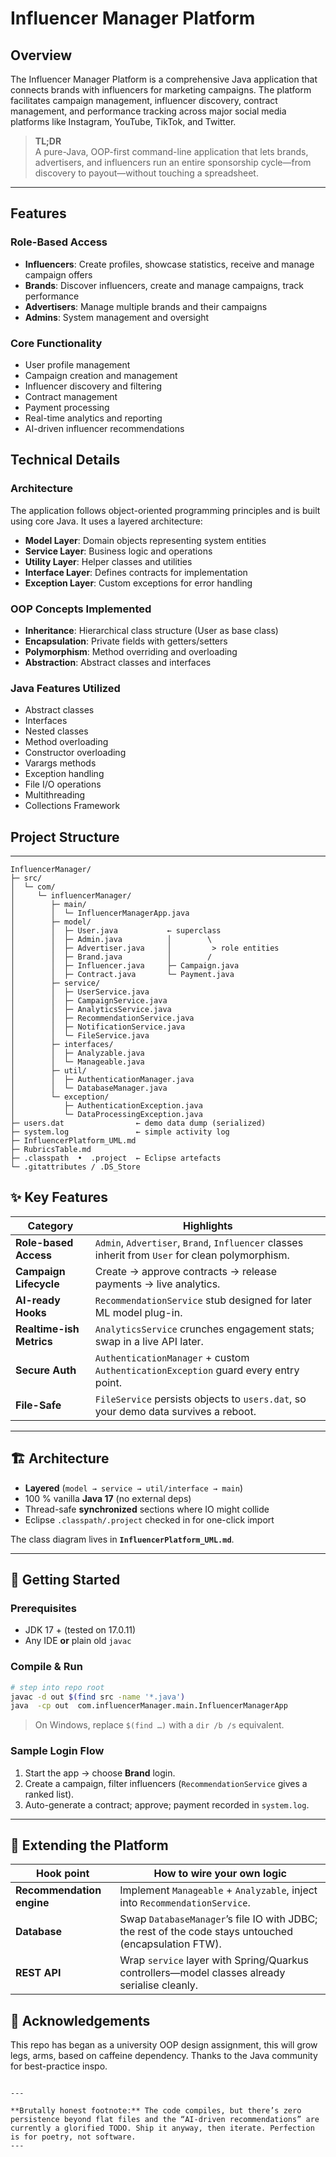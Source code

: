 # Influencer Manager Platform

## Overview
The Influencer Manager Platform is a comprehensive Java application that connects brands with influencers for marketing campaigns. The platform facilitates campaign management, influencer discovery, contract management, and performance tracking across major social media platforms like Instagram, YouTube, TikTok, and Twitter.

> **TL;DR**  
> A pure-Java, OOP-first command-line application that lets brands, advertisers, and influencers run an entire sponsorship cycle—from discovery to payout—without touching a spreadsheet.

---
## Features

### Role-Based Access
- **Influencers**: Create profiles, showcase statistics, receive and manage campaign offers
- **Brands**: Discover influencers, create and manage campaigns, track performance
- **Advertisers**: Manage multiple brands and their campaigns
- **Admins**: System management and oversight

### Core Functionality
- User profile management
- Campaign creation and management
- Influencer discovery and filtering
- Contract management
- Payment processing
- Real-time analytics and reporting
- AI-driven influencer recommendations

## Technical Details

### Architecture
The application follows object-oriented programming principles and is built using core Java. It uses a layered architecture:

- **Model Layer**: Domain objects representing system entities
- **Service Layer**: Business logic and operations
- **Utility Layer**: Helper classes and utilities
- **Interface Layer**: Defines contracts for implementation
- **Exception Layer**: Custom exceptions for error handling

### OOP Concepts Implemented
- **Inheritance**: Hierarchical class structure (User as base class)
- **Encapsulation**: Private fields with getters/setters
- **Polymorphism**: Method overriding and overloading
- **Abstraction**: Abstract classes and interfaces

### Java Features Utilized
- Abstract classes
- Interfaces
- Nested classes
- Method overloading
- Constructor overloading
- Varargs methods
- Exception handling
- File I/O operations
- Multithreading
- Collections Framework

## Project Structure
---------------------
```
InfluencerManager/
├─ src/
│  └─ com/
│     └─ influencerManager/
│        ├─ main/
│        │  └─ InfluencerManagerApp.java
│        ├─ model/
│        │  ├─ User.java           ← superclass
│        │  ├─ Admin.java          │        \
│        │  ├─ Advertiser.java     │         > role entities
│        │  ├─ Brand.java          │        /
│        │  ├─ Influencer.java     ├─ Campaign.java
│        │  ├─ Contract.java       └─ Payment.java
│        ├─ service/
│        │  ├─ UserService.java
│        │  ├─ CampaignService.java
│        │  ├─ AnalyticsService.java
│        │  ├─ RecommendationService.java
│        │  ├─ NotificationService.java
│        │  └─ FileService.java
│        ├─ interfaces/
│        │  ├─ Analyzable.java
│        │  └─ Manageable.java
│        ├─ util/
│        │  ├─ AuthenticationManager.java
│        │  └─ DatabaseManager.java
│        └─ exception/
│           ├─ AuthenticationException.java
│           └─ DataProcessingException.java
├─ users.dat                ← demo data dump (serialized)
├─ system.log               ← simple activity log
├─ InfluencerPlatform_UML.md
├─ RubricsTable.md
├─ .classpath  •  .project  ← Eclipse artefacts
└─ .gitattributes / .DS_Store
```

## ✨ Key Features
| Category | Highlights |
| -------- | ---------- |
| **Role-based Access** | `Admin`, `Advertiser`, `Brand`, `Influencer` classes inherit from `User` for clean polymorphism. |
| **Campaign Lifecycle** | Create → approve contracts → release payments → live analytics. |
| **AI-ready Hooks** | `RecommendationService` stub designed for later ML model plug-in. |
| **Realtime-ish Metrics** | `AnalyticsService` crunches engagement stats; swap in a live API later. |
| **Secure Auth** | `AuthenticationManager` + custom `AuthenticationException` guard every entry point. |
| **File-Safe** | `FileService` persists objects to `users.dat`, so your demo data survives a reboot. |

---

## 🏗️ Architecture

* **Layered** (`model → service → util/interface → main`)  
* 100 % vanilla **Java 17** (no external deps)  
* Thread-safe **synchronized** sections where IO might collide  
* Eclipse `.classpath/.project` checked in for one-click import

The class diagram lives in **`InfluencerPlatform_UML.md`**.

---
## 🚀 Getting Started

### Prerequisites
* JDK 17 + (tested on 17.0.11)  
* Any IDE **or** plain old `javac`

### Compile & Run
```bash
# step into repo root
javac -d out $(find src -name '*.java')
java  -cp out  com.influencerManager.main.InfluencerManagerApp
```
> On Windows, replace `$(find …)` with a `dir /b /s` equivalent.

### Sample Login Flow
1. Start the app → choose **Brand** login.  
2. Create a campaign, filter influencers (`RecommendationService` gives a ranked list).  
3. Auto-generate a contract; approve; payment recorded in `system.log`.  

---

## 🔧 Extending the Platform
| Hook point | How to wire your own logic |
| ---------- | ------------------------- |
| **Recommendation engine** | Implement `Manageable` + `Analyzable`, inject into `RecommendationService`. |
| **Database** | Swap `DatabaseManager`’s file IO with JDBC; the rest of the code stays untouched (encapsulation FTW). |
| **REST API** | Wrap `service` layer with Spring/Quarkus controllers—model classes already serialise cleanly. |


## 📜 Acknowledgements
This repo has began as a university OOP design assignment, this will grow legs, arms, based on caffeine dependency. Thanks to the Java community for best-practice inspo.
```

---

**Brutally honest footnote:** The code compiles, but there’s zero persistence beyond flat files and the “AI-driven recommendations” are currently a glorified TODO. Ship it anyway, then iterate. Perfection is for poetry, not software.
---
```

